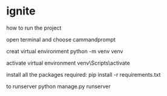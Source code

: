 # ignite
how to run the project

open terminal and choose cammandprompt

creat virtual environment
 python -m venv venv 

activate virtual environment
 venv\Scripts\activate

install all the packages required:
pip install -r requirements.txt

to runserver
 python manage.py runserver
